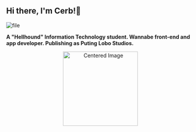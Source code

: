 ## **Hi there, I'm Cerb!👋**
![file](https://github.com/user-attachments/assets/33818bd0-0436-4797-8f43-f32a6bac19f3)

**A "Hellhound" Information Technology student. Wannabe front-end and app developer. Publishing as Puting Lobo Studios.**

<p align="center">
  <img src="https://your-image-link.com/image.png" alt="Centered Image" width="200"/>
</p>
